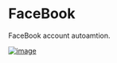 # FaceBook

FaceBook account autoamtion. 

[![image](https://github.com/user-attachments/assets/9c9e10d9-c28a-448b-9408-0b1db6e1cf08)](https://streamable.com/o2g281)

